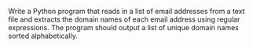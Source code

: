 Write a Python program that reads in a list of email addresses from a text file and extracts the domain names of each email address using regular expressions. The program should output a list of unique domain names sorted alphabetically.